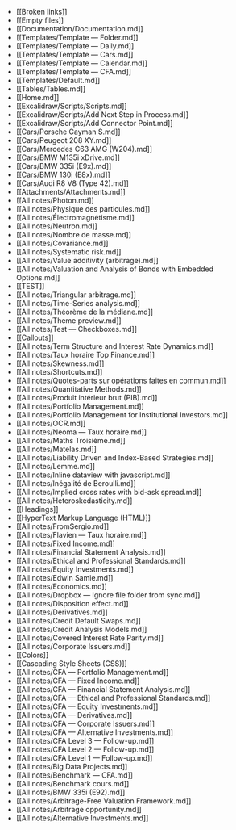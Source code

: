 - [[Broken links]]
- [[Empty files]]
- [[Documentation/Documentation.md]]
- [[Templates/Template — Folder.md]]
- [[Templates/Template — Daily.md]]
- [[Templates/Template — Cars.md]]
- [[Templates/Template — Calendar.md]]
- [[Templates/Template — CFA.md]]
- [[Templates/Default.md]]
- [[Tables/Tables.md]]
- [[Home.md]]
- [[Excalidraw/Scripts/Scripts.md]]
- [[Excalidraw/Scripts/Add Next Step in Process.md]]
- [[Excalidraw/Scripts/Add Connector Point.md]]
- [[Cars/Porsche Cayman S.md]]
- [[Cars/Peugeot 208 XY.md]]
- [[Cars/Mercedes C63 AMG (W204).md]]
- [[Cars/BMW M135i xDrive.md]]
- [[Cars/BMW 335i (E9x).md]]
- [[Cars/BMW 130i (E8x).md]]
- [[Cars/Audi R8 V8 (Type 42).md]]
- [[Attachments/Attachments.md]]
- [[All notes/Photon.md]]
- [[All notes/Physique des particules.md]]
- [[All notes/Électromagnétisme.md]]
- [[All notes/Neutron.md]]
- [[All notes/Nombre de masse.md]]
- [[All notes/Covariance.md]]
- [[All notes/Systematic risk.md]]
- [[All notes/Value additivity (arbitrage).md]]
- [[All notes/Valuation and Analysis of Bonds with Embedded Options.md]]
- [[TEST]]
- [[All notes/Triangular arbitrage.md]]
- [[All notes/Time-Series analysis.md]]
- [[All notes/Théorème de la médiane.md]]
- [[All notes/Theme preview.md]]
- [[All notes/Test — Checkboxes.md]]
- [[Callouts]]
- [[All notes/Term Structure and Interest Rate Dynamics.md]]
- [[All notes/Taux horaire Top Finance.md]]
- [[All notes/Skewness.md]]
- [[All notes/Shortcuts.md]]
- [[All notes/Quotes-parts sur opérations faites en commun.md]]
- [[All notes/Quantitative Methods.md]]
- [[All notes/Produit intérieur brut (PIB).md]]
- [[All notes/Portfolio Management.md]]
- [[All notes/Portfolio Management for Institutional Investors.md]]
- [[All notes/OCR.md]]
- [[All notes/Neoma — Taux horaire.md]]
- [[All notes/Maths Troisième.md]]
- [[All notes/Matelas.md]]
- [[All notes/Liability Driven and Index-Based Strategies.md]]
- [[All notes/Lemme.md]]
- [[All notes/Inline dataview with javascript.md]]
- [[All notes/Inégalité de Beroulli.md]]
- [[All notes/Implied cross rates with bid-ask spread.md]]
- [[All notes/Heteroskedasticity.md]]
- [[Headings]]
- [[HyperText Markup Language (HTML)]]
- [[All notes/FromSergio.md]]
- [[All notes/Flavien — Taux horaire.md]]
- [[All notes/Fixed Income.md]]
- [[All notes/Financial Statement Analysis.md]]
- [[All notes/Ethical and Professional Standards.md]]
- [[All notes/Equity Investments.md]]
- [[All notes/Edwin Samie.md]]
- [[All notes/Economics.md]]
- [[All notes/Dropbox — Ignore file folder from sync.md]]
- [[All notes/Disposition effect.md]]
- [[All notes/Derivatives.md]]
- [[All notes/Credit Default Swaps.md]]
- [[All notes/Credit Analysis Models.md]]
- [[All notes/Covered Interest Rate Parity.md]]
- [[All notes/Corporate Issuers.md]]
- [[Colors]]
- [[Cascading Style Sheets (CSS)]]
- [[All notes/CFA — Portfolio Management.md]]
- [[All notes/CFA — Fixed Income.md]]
- [[All notes/CFA — Financial Statement Analysis.md]]
- [[All notes/CFA — Ethical and Professional Standards.md]]
- [[All notes/CFA — Equity Investments.md]]
- [[All notes/CFA — Derivatives.md]]
- [[All notes/CFA — Corporate Issuers.md]]
- [[All notes/CFA — Alternative Investments.md]]
- [[All notes/CFA Level 3 — Follow-up.md]]
- [[All notes/CFA Level 2 — Follow-up.md]]
- [[All notes/CFA Level 1 — Follow-up.md]]
- [[All notes/Big Data Projects.md]]
- [[All notes/Benchmark — CFA.md]]
- [[All notes/Benchmark cours.md]]
- [[All notes/BMW 335i (E92).md]]
- [[All notes/Arbitrage-Free Valuation Framework.md]]
- [[All notes/Arbitrage opportunity.md]]
- [[All notes/Alternative Investments.md]]